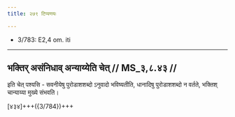 ```yaml
---
title: २७९ टिप्पणयः

---
```

- 3/783: E2,4 om. iti

____________________________________________


## भक्तिर् असंनिधाव् अन्याय्येति चेत् // MS_३,८.४३ //

इति चेत् पश्यसि - सवनीयेषु पुरोडाशशब्दो ऽनुवादो भविष्यतीति, धानादिषु पुरोडाशशब्दो न वर्तते, भक्तिश् चान्याय्या मुख्ये संभवति।

[४३४]+++({3/784})+++
